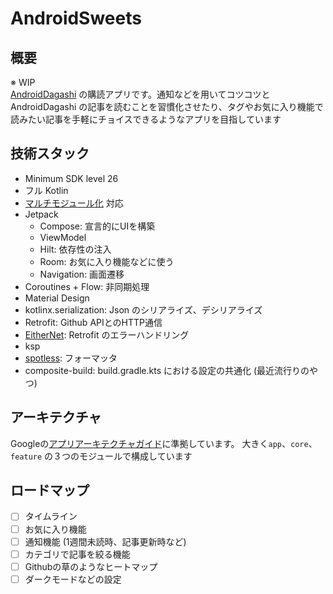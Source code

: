 #  AndroidSweets
## 概要
※ WIP  
[AndroidDagashi](https://androiddagashi.github.io/) の購読アプリです。通知などを用いてコツコツと AndroidDagashi の記事を読むことを習慣化させたり、タグやお気に入り機能で読みたい記事を手軽にチョイスできるようなアプリを目指しています

## 技術スタック
- Minimum SDK level 26
- フル Kotlin
- [マルチモジュール化](https://developer.android.com/topic/modularization?hl=ja) 対応
- Jetpack
    - Compose: 宣言的にUIを構築
    - ViewModel
    - Hilt: 依存性の注入
    - Room: お気に入り機能などに使う
    - Navigation: 画面遷移
- Coroutines + Flow: 非同期処理
- Material Design
- kotlinx.serialization: Json のシリアライズ、デシリアライズ
- Retrofit: Github APIとのHTTP通信
- [EitherNet](https://github.com/slackhq/EitherNet): Retrofit のエラーハンドリング
- ksp
- [spotless](https://github.com/diffplug/spotless): フォーマッタ
- composite-build: build.gradle.kts における設定の共通化 (最近流行りのやつ)

## アーキテクチャ
Googleの[アプリアーキテクチャガイド](https://developer.android.com/topic/architecture?hl=ja)に準拠しています。
大きく`app`、`core`、`feature` の３つのモジュールで構成しています

## ロードマップ
- [ ] タイムライン
- [ ] お気に入り機能
- [ ] 通知機能 (1週間未読時、記事更新時など)
- [ ] カテゴリで記事を絞る機能
- [ ] Githubの草のようなヒートマップ
- [ ] ダークモードなどの設定
